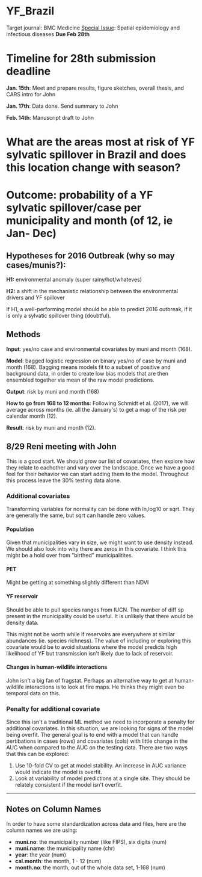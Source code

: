 # YF_Brazil
   Target journal: BMC Medicine [Special Issue](https://bmcmedicine.biomedcentral.com/articles/collections/spatialepidemiology?sap-outbound-id=): Spatial epidemiology and infectious diseases **Due Feb 28th**
   
 # Timeline for 28th submission deadline
 
 **Jan. 15th**: Meet and prepare results, figure sketches, overall thesis, and CARS intro for John
 
 **Jan. 17th**: Data done. Send summary to John
 
 **Feb. 14th**: Manuscript draft to John
 
   
# What are the areas most at risk of YF sylvatic spillover in Brazil and does this location change with season?

# Outcome: probability of a YF sylvatic spillover/case per municipality and month (of 12, ie Jan- Dec)

## Hypotheses for 2016 Outbreak (why so may cases/munis?):

**H1:** environmental anomaly (super rainy/hot/whateves)

**H2:** a shift in the mechanistic relationship between the environmental drivers and YF spillover

If H1, a well-performing model should be able to predict 2016 outbreak, if it is only a sylvatic spillover thing (doubtful).

## Methods

**Input**: yes/no case and environmental covariates by muni and month (168).

**Model**: bagged logistic regression on binary yes/no of case by muni and month (168). Bagging means models fit to a subset of positive and background data, in order to create low bias models that are then ensembled together via mean of the raw model predictions.

**Output**: risk by muni and month (168)

**How to go from 168 to 12 months**: Following Schmidt et al. (2017), we will average across months (ie. all the January's) to get a map of the risk per calendar month (12).

**Result**: risk by muni and month (12).

## 8/29 Reni meeting with John
This is a good start. We should grow our list of covariates, then explore how they relate to eachother and vary over the landscape. Once we have a good feel for their behavior we can start adding them to the model. Throughout this process leave the 30% testing data alone. 

### Additional covariates
  Transforming variables for normality can be done with ln,log10 or sqrt. They are generally the same, but sqrt can handle zero values. 
  
#### Population
  Given that municipalities vary in size, we might want to use density instead. We should also look into why there are zeros in this covariate. I think this might be a hold over from "birthed" municipalitites. 
  
#### PET
  Might be getting at something slightly different than NDVI
  
#### YF reservoir 
  Should be able to pull species ranges from IUCN. The number of diff sp present in the municipality could be useful. 
  It is unlikely that there would be density data. 

  This might not be worth while if reservoirs are everywhere at similar abundances (ie. species richness). The value of including or exploring this covariate would be to avoid situations where the model predicts high likelihood of YF but transmission isn't likely due to lack of reservoir. 

#### Changes in human-wildlife interactions
  John isn't a big fan of fragstat. Perhaps an alternative way to get at human-wildlife interactions is to look at fire maps. He thinks they might even be temporal data on this. 

### Penalty for additional covariate
  Since this isn't a traditional ML method we need to incorporate a penalty for additional covariates. In this situation, we are looking for signs of the model being overfit. The general goal is to end with a model that can handle pertibations in cases (rows) and covariates (cols) with little change in the AUC when compared to the AUC on the testing data. There are two ways that this can be explored:
  
  1. Use 10-fold CV to get at model stability. An increase in AUC variance would indicate the model is overfit. 
  2. Look at variability of model predictions at a single site. They should be relately consistent if the model isn't overfit.   
  
***  

## Notes on Column Names

In order to have some standardization across data and files, here are the column names we are using:

  - **muni.no**: the municipality number (like FIPS), six digits (num)
  - **muni.name**: the municipality name (chr)
  - **year**: the year (num)
  - **cal.month**: the month, 1 - 12 (num)
  - **month.no**: the month, out of the whole data set, 1-168 (num)

